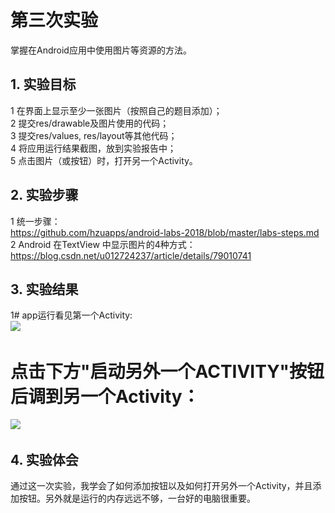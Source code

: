 # 第三次实验   
掌握在Android应用中使用图片等资源的方法。  
## 1. 实验目标  
1    在界面上显示至少一张图片（按照自己的题目添加）；    
2    提交res/drawable及图片使用的代码；    
3    提交res/values, res/layout等其他代码；    
4    将应用运行结果截图，放到实验报告中；    
5    点击图片（或按钮）时，打开另一个Activity。    
## 2. 实验步骤  
   
1   统一步骤：    
     https://github.com/hzuapps/android-labs-2018/blob/master/labs-steps.md    
2   Android 在TextView 中显示图片的4种方式：    
    https://blog.csdn.net/u012724237/article/details/79010741    
   
    
 ## 3. 实验结果  
    
 1# app运行看见第一个Activity:  
 ![](https://github.com/Im-a-programmer/android-labs-2018/blob/master/com1614080901140/1.png)  

 # 点击下方"启动另外一个ACTIVITY"按钮后调到另一个Activity：  
![](https://github.com/Im-a-programmer/android-labs-2018/blob/master/com1614080901140/2.png)  
    
   
 ## 4. 实验体会  
通过这一次实验，我学会了如何添加按钮以及如何打开另外一个Activity，并且添加按钮。另外就是运行的内存远远不够，一台好的电脑很重要。
